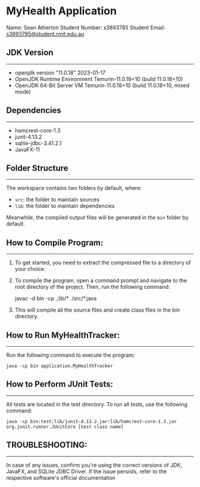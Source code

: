 # MyHealth Application

Name: Sean Atherton
Student Number: s3893785
Student Email: s3893785@student.rmit.edu.au

## JDK Version
--------------
- openjdk version "11.0.18" 2023-01-17
- OpenJDK Runtime Environment Temurin-11.0.18+10 (build 11.0.18+10)
- OpenJDK 64-Bit Server VM Temurin-11.0.18+10 (build 11.0.18+10, mixed mode)

## Dependencies
---------------
- hamcrest-core-1.3
- junit-4.13.2
- sqlite-jdbc-3.41.2.1
- JavaFX-11

## Folder Structure
-------------------
The workspace contains two folders by default, where:

- `src`: the folder to maintain sources
- `lib`: the folder to maintain dependencies

Meanwhile, the compiled output files will be generated in the `bin` folder by default.

## How to Compile Program:
--------------------------
1. To get started, you need to extract the compressed file to a directory of your choice.
2. To compile the program, open a command prompt and navigate to the root directory of the project. Then, run the following command:
    
    javac -d bin -cp .;lib/* ./src/*.java

3. This will compile all the source files and create class files in the bin directory.

## How to Run MyHealthTracker:
------------------------------
Run the following command to execute the program:
    
    java -cp bin application.MyHealthTracker
## How to Perform JUnit Tests:
------------------------------
All tests are located in the test directory. To run all tests, use the following command:

    java -cp bin:test:lib/junit-4.13.2.jar:lib/hamcrest-core-1.3.jar org.junit.runner.JUnitCore [test class name]

## TROUBLESHOOTING:
----------------
In case of any issues, confirm you're using the correct versions of JDK, JavaFX, and SQLite JDBC Driver. If the issue persists, refer to the respective software's official documentation